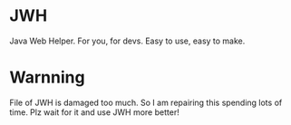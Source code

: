 # JWH
Java Web Helper. For you, for devs. Easy to use, easy to make.

# Warnning
File of JWH is damaged too much. So I am repairing this spending lots of time. Plz wait for it and use JWH more better!
